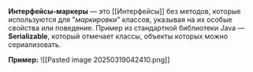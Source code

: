 
**Интерфейсы-маркеры** — это [[Интерфейсы]] без методов, которые используются для "*маркировки*" классов, указывая на их особые свойства или поведение.
Пример из стандартной библиотеки Java — **Serializable**, который отмечает классы, объекты которых можно сериализовать.

**Пример:**
![[Pasted image 20250319042410.png]]
